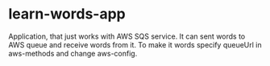 # learn-words-app
Application, that just works with AWS SQS service. It can sent words to AWS queue and receive words from it.
To make it words specify queueUrl in aws-methods and change aws-config.
